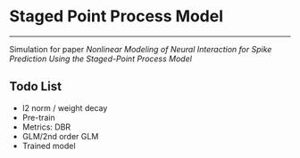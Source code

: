 # Staged Point Process Model
---
Simulation for paper *Nonlinear Modeling of Neural Interaction for Spike Prediction Using the Staged-Point Process Model*

## Todo List
* l2 norm / weight decay
* Pre-train
* Metrics: DBR
* GLM/2nd order GLM
* Trained model